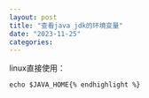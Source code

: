 ```yaml
---
layout: post
title: "查看java jdk的环境变量"
date: "2023-11-25"
categories: 
---
```

<p>linux直接使用：</p>

<pre>
<code>echo $JAVA_HOME{% endhighlight %}

